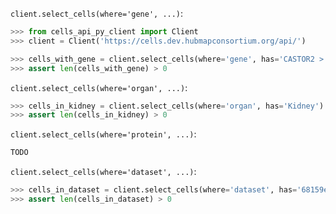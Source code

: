 `client.select_cells(where='gene', ...)`:
```python
>>> from cells_api_py_client import Client
>>> client = Client('https://cells.dev.hubmapconsortium.org/api/')

>>> cells_with_gene = client.select_cells(where='gene', has='CASTOR2 > 1', genomic_modality='rna')
>>> assert len(cells_with_gene) > 0

```

`client.select_cells(where='organ', ...)`:
```python
>>> cells_in_kidney = client.select_cells(where='organ', has='Kidney')
>>> assert len(cells_in_kidney) > 0

```

`client.select_cells(where='protein', ...)`:
```python
TODO

```

`client.select_cells(where='dataset', ...)`:
```python
>>> cells_in_dataset = client.select_cells(where='dataset', has='68159e4bd6a2cea1cd66e8f3050cfcb7')
>>> assert len(cells_in_dataset) > 0

```